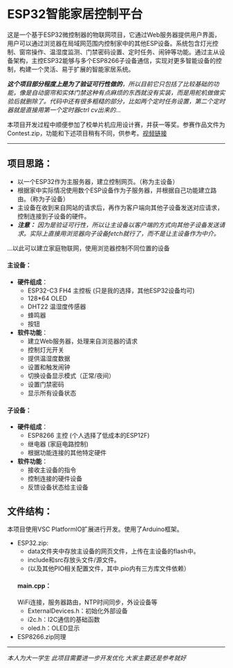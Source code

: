 # ESP32智能家居控制平台

这是一个基于ESP32微控制器的物联网项目，它通过Web服务器提供用户界面，用户可以通过浏览器在局域网范围内控制家中的其他ESP设备。系统包含灯光控制、窗帘操作、温湿度监测、门禁密码设置、定时任务、闹钟等功能。通过主从设备架构，主控ESP32能够与多个ESP8266子设备通信，实现对更多智能设备的控制，构建一个灵活、易于扩展的智能家居系统。

_**这个项目部分程度上是为了验证可行性做的**，所以目前它只包括了比较基础的功能，像是自动窗帘和实体门禁这种有点麻烦的东西就没有实装，而是用舵机做做实验后就删除了。代码中还有很多粗糙的部分，比如两个定时任务设置，第二个定时器就是直接用第一个定时器ctrl cv出来的..._

本项目开发过程中顺便参加了校单片机应用设计赛，并获一等奖。参赛作品文件为Contest.zip，功能和下述项目稍有不同，供参考。[视频链接](https://www.bilibili.com/video/BV1Rck4YLEDo/?vd_source=a8b94f97393f728f56b73fabed0689a5)

---
## 项目思路：
  - 以一个ESP32作为主服务器，建立控制网页。（称为主设备）
  - 根据家中实际情况使用数个ESP设备作为子服务器，并根据自己功能建立路由。（称为子设备）
  - 主设备在收到来自网站的请求后，再作为客户端向其他子设备发送对应请求，控制连接到子设备的硬件。
  - _**注意：** 因为是验证可行性，所以让主设备以客户端的方式向其他子设备发送请求。实际上直接用浏览器向子设备fetch就行了，而不是让主设备作为中介。_

...以此可以建立家庭物联网，使用浏览器控制不同位置的设备

#### 主设备：
- **硬件组成**：
  - ESP32-C3 FH4 主控板 (只是我的选择，其他ESP32设备均可)
  - 128*64 OLED
  - DHT22 温湿度传感器
  - 蜂鸣器
  - 按钮
- **软件功能**：
  - 建立Web服务器，处理来自浏览器的请求
  - 控制灯光开关
  - 提供温湿度数据
  - 设置和触发闹钟
  - 切换设备显示模式（正常/夜间）
  - 设置门禁密码
  - 显示所有设备状态
#### 子设备：
- **硬件组成**：
  - ESP8266 主控 (个人选择了低成本的ESP12F)
  - 继电器 (家庭电路控制)
  - 根据功能连接的其他特定硬件
- **软件功能**：
  - 接收主设备的指令
  - 控制连接的硬件设备
  - 反馈设备状态给主设备

## 文件结构：
  本项目使用VSC PlatformIO扩展进行开发。使用了Arduino框架。
  - ESP32.zip:
    - data文件夹中存放主设备的网页文件，上传在主设备的flash中。
    - include和src存放头文件/源文件。
    - (以及其他PIO相关配置文件，其中.pio内有三方库文件依赖）
    #### main.cpp：
      WiFi连接，服务器路由，NTP时间同步，外设设备等
    - ExternalDevices.h：初始化外部设备
    - i2c.h：I2C通信的基础函数
    - oled.h：OLED显示
  - ESP8266.zip同理

---

*本人为大一学生 此项目需要进一步开发优化 大家主要还是参考就好*
